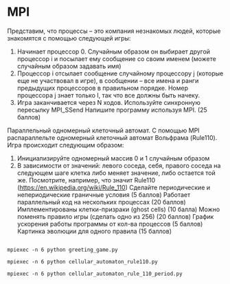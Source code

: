 # MPI
Представим, что процессы – это компания незнакомых людей, которые знакомятся с помощью следующей игры:
1) Начинает процессор 0. Случайным образом он выбирает другой процессор i и посылает ему сообщение со своим именем (можете случайным образом задавать имя)
2) Процессор i отсылает сообщение случайному процессору j (которые еще не участвовал в игре), в сообщении – все имена и ранги предыдущих процессоров в правильном порядке. Номер процессора j знает только I, так что все должны быть начеку.
3) Игра заканчивается через N ходов. Используйте синхронную пересылку MPI_SSend
Напишите программу используя MPI. (25 баллов)


Параллельный одномерный клеточный автомат.
С помощью MPI распараллельте одномерный клеточный автомат Вольфрама (Rule110).
Игра происходит следующим образом:
1) Инициализируйте одномерный массив 0 и 1 случайным образом
2) В зависимости от значений: левого соседа, себя, правого соседа на следующем шаге клетка либо меняет значение, либо остается той же. Посмотрите, например, что значит Rule110 (https://en.wikipedia.org/wiki/Rule_110)
Сделайте периодические и непериодические граничные условия (5 баллов)
Работает параллельный код на нескольких процессах (20 баллов)
Имплементированы клетки-призраки (ghost cells) (10 балла)
Можно поменять правило игры (сделать одно из 256) (20 баллов)
График ускорения работы программы от кол-ва процессов (5 баллов)
Картинка эволюции для одного правила (15 баллов)
```

mpiexec -n 6 python greeting_game.py 

mpiexec -n 6 python cellular_automaton_rule110.py 

mpiexec -n 6 python cellular_automaton_rule_110_period.py 

```
 
